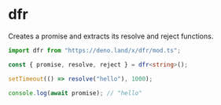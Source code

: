 # dfr

Creates a promise and extracts its resolve and reject functions.

```ts
import dfr from "https://deno.land/x/dfr/mod.ts";

const { promise, resolve, reject } = dfr<string>();

setTimeout(() => resolve("hello"), 1000);

console.log(await promise); // "hello"
```
